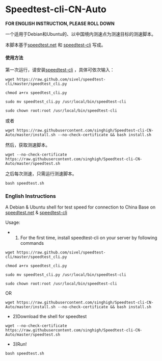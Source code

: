 # Speedtest-cli-CN-Auto
__FOR ENGLISH INSTRUCTION, PLEASE ROLL DOWN__

一个适用于Debian和Ubuntu的、以中国境内测速点为测速目标的测速脚本。

本脚本基于[speedtest.net](http://www.speedtest.net) 和 [speedtest-cli](https://github.com/sivel/speedtest-cli) 写成。
#### 使用方法

第一次运行，请安装[speedtest-cli](https://github.com/sivel/speedtest-cli) ，具体可依次输入：

``
wget https://raw.github.com/sivel/speedtest-cli/master/speedtest_cli.py
``

``
chmod a+rx speedtest_cli.py
``

``
sudo mv speedtest_cli.py /usr/local/bin/speedtest-cli
``

``
sudo chown root:root /usr/local/bin/speedtest-cli
``

或者

``
wget https://raw.githubusercontent.com/singhigh/Speedtest-cli-CN-Auto/master/install.sh --no-check-certificate && bash install.sh
``

然后，获取测速脚本。

``
wget --no-check-certificate https://raw.githubusercontent.com/singhigh/Speedtest-cli-CN-Auto/master/speedtest.sh
``

之后每次测速，只需运行测速脚本。

``
bash speedtest.sh
``

### English Instructions

A Debian & Ubuntu shell for test speed for connection to China
Base on [speedtest.net](http://www.speedtest.net) & [speedtest-cli](https://github.com/sivel/speedtest-cli)

Usage:

* 1) For the first time, install speedtest-cli on your server by following commands

``
wget https://raw.github.com/sivel/speedtest-cli/master/speedtest_cli.py
``

``
chmod a+rx speedtest_cli.py
``

``
sudo mv speedtest_cli.py /usr/local/bin/speedtest-cli
``

``
sudo chown root:root /usr/local/bin/speedtest-cli
``

OR

``
wget https://raw.githubusercontent.com/singhigh/Speedtest-cli-CN-Auto/master/install.sh --no-check-certificate && bash install.sh
``

* 2)Download the shell for speedtest

``
wget --no-check-certificate https://raw.githubusercontent.com/singhigh/Speedtest-cli-CN-Auto/master/speedtest.sh
``

* 3)Run!

``
bash speedtest.sh
``
